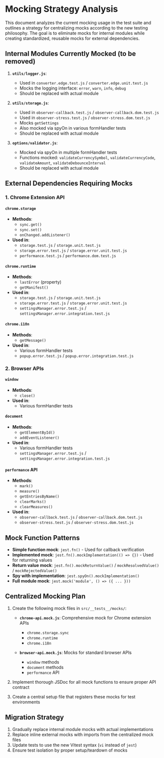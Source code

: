 # Mocking Strategy Analysis

This document analyzes the current mocking usage in the test suite and outlines a strategy for centralizing mocks according to the new testing philosophy. The goal is to eliminate mocks for internal modules while creating standardized, reusable mocks for external dependencies.

## Internal Modules Currently Mocked (to be removed)

1. **`utils/logger.js`**:

   - Used in `converter.edge.test.js` / `converter.edge.unit.test.js`
   - Mocks the logging interface: `error`, `warn`, `info`, `debug`
   - Should be replaced with actual module

2. **`utils/storage.js`**:

   - Used in `observer-callback.test.js` / `observer-callback.dom.test.js`
   - Used in `observer-stress.test.js` / `observer-stress.dom.test.js`
   - Mocks `getSettings`
   - Also mocked via spyOn in various formHandler tests
   - Should be replaced with actual module

3. **`options/validator.js`**:
   - Mocked via spyOn in multiple formHandler tests
   - Functions mocked: `validateCurrencySymbol`, `validateCurrencyCode`, `validateAmount`, `validateDebounceInterval`
   - Should be replaced with actual module

## External Dependencies Requiring Mocks

### 1. Chrome Extension API

#### `chrome.storage`

- **Methods**:
  - `sync.get()`
  - `sync.set()`
  - `onChanged.addListener()`
- **Used in**:
  - `storage.test.js` / `storage.unit.test.js`
  - `storage.error.test.js` / `storage.error.unit.test.js`
  - `performance.test.js` / `performance.dom.test.js`

#### `chrome.runtime`

- **Methods**:
  - `lastError` (property)
  - `getManifest()`
- **Used in**:
  - `storage.test.js` / `storage.unit.test.js`
  - `storage.error.test.js` / `storage.error.unit.test.js`
  - `settingsManager.error.test.js` / `settingsManager.error.integration.test.js`

#### `chrome.i18n`

- **Methods**:
  - `getMessage()`
- **Used in**:
  - Various formHandler tests
  - `popup.error.test.js` / `popup.error.integration.test.js`

### 2. Browser APIs

#### `window`

- **Methods**:
  - `close()`
- **Used in**:
  - Various formHandler tests

#### `document`

- **Methods**:
  - `getElementById()`
  - `addEventListener()`
- **Used in**:
  - Various formHandler tests
  - `settingsManager.error.test.js` / `settingsManager.error.integration.test.js`

#### `performance` API

- **Methods**:
  - `mark()`
  - `measure()`
  - `getEntriesByName()`
  - `clearMarks()`
  - `clearMeasures()`
- **Used in**:
  - `observer-callback.test.js` / `observer-callback.dom.test.js`
  - `observer-stress.test.js` / `observer-stress.dom.test.js`

## Mock Function Patterns

- **Simple function mock**: `jest.fn()` - Used for callback verification
- **Implemented mock**: `jest.fn().mockImplementation(() => {})` - Used for returning values
- **Return value mock**: `jest.fn().mockReturnValue()` / `mockResolvedValue()` / `mockRejectedValue()`
- **Spy with implementation**: `jest.spyOn().mockImplementation()`
- **Full module mock**: `jest.mock('module', () => ({ ... }))`

## Centralized Mocking Plan

1. Create the following mock files in `src/__tests__/mocks/`:

   - **`chrome-api.mock.js`**: Comprehensive mock for Chrome extension APIs

     - `chrome.storage.sync`
     - `chrome.runtime`
     - `chrome.i18n`

   - **`browser-api.mock.js`**: Mocks for standard browser APIs
     - `window` methods
     - `document` methods
     - `performance` API

2. Implement thorough JSDoc for all mock functions to ensure proper API contract

3. Create a central setup file that registers these mocks for test environments

## Migration Strategy

1. Gradually replace internal module mocks with actual implementations
2. Replace inline external mocks with imports from the centralized mock files
3. Update tests to use the new Vitest syntax (`vi` instead of `jest`)
4. Ensure test isolation by proper setup/teardown of mocks
